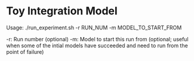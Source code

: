 # Toy Integration Model

Usage: ./run_experiment.sh -r RUN_NUM -m MODEL_TO_START_FROM

-r: Run number (optional)
-m: Model to start this run from (optional; useful when some of the intial models have succeeded and need to run from the point of failure)
